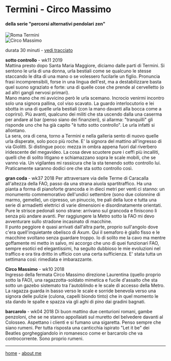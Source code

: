 # Termini - Circo Massimo  

#### della serie "percorsi alternativi pendolari zen"  

![](https://live.staticflickr.com/65535/49138939462_faf1eafed0_c.jpg "Roma Termini")  
![](https://live.staticflickr.com/65535/49138939832_8eed04d664_c.jpg "Circo Massimo")  

durata 30 minuti - [vedi tracciato](https://drive.google.com/open?id=17AkcZ-kSqDk33pwxQ-r3hHxlNlBtMcNg&usp=sharing)   

**sotto controllo** - wk11 2019  
Mattina presto dopo Santa Maria Maggiore, diciamo dalle parti di Termini. Si sentono le urla di una donna, urla bestiali come se qualcuno le stesse staccando le dita di una mano o se volessero fucilarle un figlio. Pronuncia frasi incomprensibili, forse in una lingua dell'est, ma a destabilizzare basta quel suono sgraziato e forte: una di quelle cose che prende al cervelletto (o ad altri gangli nervosi primari).   
Mano mano che mi avvicino però le urla scemano. Incrocio venirmi incontro solo una signora pallina, col viso scavato. La guardo interlocutorio e lei sbotta in una di quelle urla bestiali (con la mano davanti alla bocca come a coprirsi). Più avanti, qualcuno dei militi che sta uscendo dalla una caserma per andare al bar (penso siano dei finanzieri), si allarma: "tranquilli" gli risponde uno che ha già capito "è tutto sotto controllo". Le urla infatti si allontano.   
La sera, ora di cena, torno a Termini e nella galleria sento di nuovo quelle urla disperate, solo poco più roche. E' la signora del mattino all'ingresso di via Giolitti. Si distingue poco: mezza in ombra appena fuori dal riverbero iridescente del megavideo. La cosa deve scuotere pure i ceffi più incalliti, quelli che di solito litigano e schiamazzano sopra le scale mobili, che se vanno via. Un vigilantes mi rassicura che la sta tenendo sotto controllo lui.    
Praticamente saranno dodici ore che sta sotto controllo così.  

**gran coda** - wk37  2018
Per attraversare via delle Terme di Caracalla all'altezza della FAO, passo da una strana aiuola spartitraffico. Ha una pianta a forma di pianoforte grancoda e in dieci metri per venti ci stanno: un monumento commemorativo dell'undici settembre (sono due colonnine di marmo, gemelle), un cipresso, un pinuccio, tre pali della luce e tutta una serie di armadietti elettrici di varie dimensioni e disordinatamente orientati. Pure le  strisce pedonali sono strane: arrivano sul grancoda e finiscono lì senza più andare avanti. Per raggiungere la Metro sotto la FAO mi devo avventurare sullo stradone incasinato di macchine.  
Il punto peggiore è quasi arrivati dall'altra parte, proprio sull'angolo dove c'era quell'inquietante obelisco di Axum. Qui il semaforo è giallo fisso e le macchine svoltano senza guardare troppo. Io di solito me la cavo ma mentre goffamente mi metto in salvo, mi accorgo che uno di quei funzionari FAO, sempre esotici ed elegantissimi, ha seguito dubbioso le mie evoluzioni nel traffico e ora tira dritto in ufficio con una certa sufficienza. E' stata tutta un settimana così: rimediata e imbarazzante.  

**Circo Massimo** - wk10 2018   
Ingresso della fermata Circo Massimo direzione Laurentina (quello proprio sotto la FAO), una ragazzotta-soldato mimetica e fucile d'assalto che sta sotto un gazebo sistemato tra l'autoblindo e le scale di accesso della Metro. La ragazza guarda in basso verso le scale e sorride benevola verso una signora delle pulizie (culona, capelli biondo tinto) che in quel momento le sta dando le spalle e spazza via gli aghi di pino dai gradini bagnati.  

**barcarolo** - wk04 2018 
Di buon mattino due centurioni romani, gambe penzoloni, che se ne stanno appollaiati sul muretto del belvedere davanti al Colosseo. Aspettano i clienti e si fumano una sigaretta. Penso sempre che siano rumeni. Per tutta risposta una canticchia ispirato "Let it be" dei Beatles gorgheggiandolo in romanesco come er barcarolo che va controcorrente. Sono proprio rumeni.  


---  
[home](/papz.md) - [about me](/aboutme.md)  